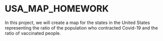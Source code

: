 # USA_MAP_HOMEWORK
 In this project, we will create a map for the states in the United States representing the ratio of the population who contracted Covid-19 and the ratio of vaccinated people.
